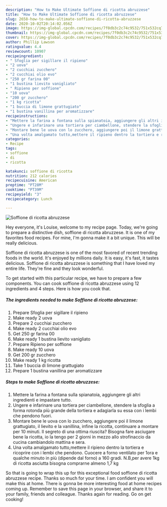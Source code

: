 ```yaml
---
description: "How to Make Ultimate Soffione di ricotta abruzzese"
title: "How to Make Ultimate Soffione di ricotta abruzzese"
slug: 2658-how-to-make-ultimate-soffione-di-ricotta-abruzzese
date: 2020-10-02T20:14:02.056Z
image: https://img-global.cpcdn.com/recipes/7f0db3c2c74c9532/751x532cq70/soffione-di-ricotta-abruzzese-recipe-main-photo.jpg
thumbnail: https://img-global.cpcdn.com/recipes/7f0db3c2c74c9532/751x532cq70/soffione-di-ricotta-abruzzese-recipe-main-photo.jpg
cover: https://img-global.cpcdn.com/recipes/7f0db3c2c74c9532/751x532cq70/soffione-di-ricotta-abruzzese-recipe-main-photo.jpg
author: Phillip Lawson
ratingvalue: 4.4
reviewcount: 10907
recipeingredient:
- " Sfoglia per sigillare il ripieno"
- "2 uova"
- "2 cucchiai zucchero"
- "2 cucchiai olio evo"
- "250 gr farina 00"
- "1 bustina lievito vanigliato"
- " Ripieno per soffione"
- "10 uova"
- "200 gr zucchero"
- "1 kg ricotta"
- "1 buccia di limone grattugiato"
- "1 bustina vanillina per aromatizzare"
recipeinstructions:
- "Mettere la farina a fontana sulla spianatoia, aggiungere gli altri ingredienti e impastare tutto."
- "Ungere e infarinare una tortiera per ciambellone, stendere la sfoglia a forma rotonda più grande della tortiera e adagiarla su essa con i lembi che pendono fuori."
- "Montare bene le uova con lo zucchero, aggiungere poi il limone grattugiato, il lievito e la vanillina, infine la ricotta, continuare a montare per 10 minuti. Il segreto di una ottima riuscita? Bisogna fare asciugare bene la ricotta, io la tengo per 2 giorni in mezzo allo strofinaccio da cucina cambiandolo mattina e sera."
- "Una volta amalgamato tutto,mettere il ripieno dentro la tortiera e ricoprire con i lembi che pendono. Cuocere a forno ventilato per 1ora e qualche minuto in più (dipende dal forno) a 160 gradi. N.B,per avere 1kg di ricotta asciutta bisogna comprarne almeno 1,7 kg"
categories:
- Recipe
tags:
- soffione
- di
- ricotta

katakunci: soffione di ricotta 
nutrition: 212 calories
recipecuisine: American
preptime: "PT28M"
cooktime: "PT39M"
recipeyield: "3"
recipecategory: Lunch

---
```



![Soffione di ricotta abruzzese](https://img-global.cpcdn.com/recipes/7f0db3c2c74c9532/751x532cq70/soffione-di-ricotta-abruzzese-recipe-main-photo.jpg)

Hey everyone, it's Louise, welcome to my recipe page. Today, we're going to prepare a distinctive dish, soffione di ricotta abruzzese. It is one of my favorites food recipes. For mine, I'm gonna make it a bit unique. This will be really delicious.

Soffione di ricotta abruzzese is one of the most favored of recent trending foods in the world. It's enjoyed by millions daily. It is easy, it's fast, it tastes delicious. Soffione di ricotta abruzzese is something that I have loved my entire life. They're fine and they look wonderful.




To get started with this particular recipe, we have to prepare a few components. You can cook soffione di ricotta abruzzese using 12 ingredients and 4 steps. Here is how you cook that.

<!--inarticleads1-->

##### The ingredients needed to make Soffione di ricotta abruzzese:

1. Prepare  Sfoglia per sigillare il ripieno
1. Make ready 2 uova
1. Prepare 2 cucchiai zucchero
1. Make ready 2 cucchiai olio evo
1. Get 250 gr farina 00
1. Make ready 1 bustina lievito vanigliato
1. Prepare  Ripieno per soffione
1. Make ready 10 uova
1. Get 200 gr zucchero
1. Make ready 1 kg ricotta
1. Take 1 buccia di limone grattugiato
1. Prepare 1 bustina vanillina per aromatizzare




<!--inarticleads2-->

##### Steps to make Soffione di ricotta abruzzese:

1. Mettere la farina a fontana sulla spianatoia, aggiungere gli altri ingredienti e impastare tutto.
1. Ungere e infarinare una tortiera per ciambellone, stendere la sfoglia a forma rotonda più grande della tortiera e adagiarla su essa con i lembi che pendono fuori.
1. Montare bene le uova con lo zucchero, aggiungere poi il limone grattugiato, il lievito e la vanillina, infine la ricotta, continuare a montare per 10 minuti. Il segreto di una ottima riuscita? Bisogna fare asciugare bene la ricotta, io la tengo per 2 giorni in mezzo allo strofinaccio da cucina cambiandolo mattina e sera.
1. Una volta amalgamato tutto,mettere il ripieno dentro la tortiera e ricoprire con i lembi che pendono. Cuocere a forno ventilato per 1ora e qualche minuto in più (dipende dal forno) a 160 gradi. N.B,per avere 1kg di ricotta asciutta bisogna comprarne almeno 1,7 kg




So that is going to wrap this up for this exceptional food soffione di ricotta abruzzese recipe. Thanks so much for your time. I am confident you will make this at home. There is gonna be more interesting food at home recipes coming up. Remember to save this page in your browser, and share it to your family, friends and colleague. Thanks again for reading. Go on get cooking!
